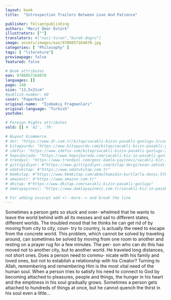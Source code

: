 ```yaml
---
layout: book
title:  "Introspection Trailers Between Love And Patience"

publisher: foliantpublishing
authors: "Mecit Ömür Öztürk"
illustrators: [""]
translators: #["naci-turan","burak-dogru"]
image: assets/images/ean/9786057164070.jpg
categories: [ "Philosophy" ]
tags: [ "literature"]
previewpage: false
featured: false

# Book attributes
ean: 9786057164070
languages: []
page: 140
size: "13,5x21cm"
#publish-number: 60
cover: "Paperback"
original-name:  "İçebakış Fragmanları"
original-language: "Turkish"
youtube:

# Foreign Rights attributes
sold: [] # 'AZ', 'TR'

# Buyout Ecommerce
# dnr: "https://www.dr.com.tr/kitap/sacakli-kizin-pasakli-gunlugu-2/cocuk-ve-genclik/genclik-10-yas/roman-oyku/urunno=0001893059001"
# kitapyurdu: "https://www.kitapyurdu.com/kitap/sacakli-kizin-pasakli-gunlugu-2-/560122.html&filter_name=Sa%C3%A7akl%C4%B1+K%C4%B1z%27%C4%B1n+Pasakl%C4%B1+G%C3%BCnl%C3%BC%C4%9F%C3%BC+2"
# idefix: "https://www.idefix.com/kitap/sacakli-kizin-pasakli-gunlugu-2/cocuk-ve-genclik/genclik-10-yas/roman-oyku/urunno=0001893059001"
# hepsiburada: "https://www.hepsiburada.com/sacakli-kiz-in-pasakli-gunlugu-2-damla-yayinevi-p-HBV000012ER86"
# trendyol: "https://www.trendyol.com/genc-damla-yayinevi/sacakli-kiz-in-pasakli-gunlugu-2-p-54825777"
# gittigidiyor: #"https://www.gittigidiyor.com/kitap-dergi/ezan-sehidi-adnan-menderes_pdp_732728793"
# odatvkitap: #"https://www.odatvkitap.com.tr"
# bkmkitap: #"https://www.bkmkitap.com/abdulhamidin-kurtlarla-dansi-578226"
# amazontr: #"https://www.amazon.com.tr"
# dkitap: #"https://www.dkitap.com/sacakli-kizin-pasakli-gunlugu"
# damlayayinevi: "https://www.damlayayinevi.com.tr/sacakli-kiz-in-pasakli-gunlugu-2-bu-iste-bi-terslik-var"

# For adding excerpt add <!--more--> and break the line
---
```

Sometimes a person gets so stuck and over-
whelmed that he wants to leave the world behind
with all its messes and sail to different states,
different worlds. The troubled mood that he thinks
he can get rid of by moving from city to city, coun-
try to country, is actually the need to escape from
the concrete world. This problem, which cannot
be solved by traveling around, can sometimes be
solved by moving from one room to another and
resting on a prayer rug for a few minutes. The per-
son who can do this has moved not to another city,
but to another world. He traveled long distances,
not short ones. Does a person need to commu-
nicate with his family and loved ones, but not to
establish a relationship with his Creator? Turning
to Allah, remembering and remembering Him is
the most vital need of the human soul. When a
person tries to satisfy his need to connect to God
by becoming attached to pleasures, people and
things, the hunger in his heart and the emptiness
in his soul gradually grows. Sometimes a person
gets attached to hundreds of things at once, but he
cannot quench the thirst in his soul even a little...
<!--more--> 

